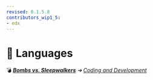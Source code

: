 ```yaml
---
revised: 0.1.5.8
contributors_wip1_5:
- edx
---
```


# 📁 Languages

💣 ***[Bombs vs. Sleepwalkers](/README.md)** ➔ [Coding and Development](/coding_dev/readme.md)*
